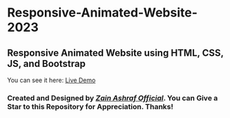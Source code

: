 # Responsive-Animated-Website-2023
## Responsive Animated Website using HTML, CSS, JS, and Bootstrap

You can see it here: <a href="https://zainashrafofficial.github.io/Responsive-Animated-Website-2023/"> Live Demo</a>


### Created and Designed by <em><b><a href="https://zainashrafofficial.com"> Zain Ashraf Official</a></b></em>. You can Give a Star to this Repository for Appreciation. Thanks!
